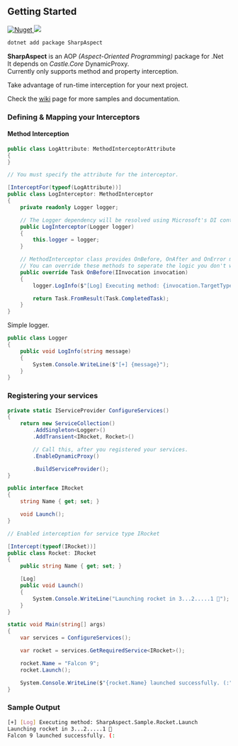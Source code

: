 
## Getting Started

<a href="https://www.nuget.org/packages/SharpAspect/">
    <img alt="Nuget" src="https://img.shields.io/nuget/vpre/SharpAspect">

</a>

<a href="https://www.nuget.org/packages/SharpAspect/">
    <img src="https://img.shields.io/nuget/dt/SharpAspect">
</a>


```sh
dotnet add package SharpAspect
```

**SharpAspect** is an AOP *(Aspect-Oriented Programming)* package for .Net <br>
It depends on *Castle.Core* DynamicProxy. <br>
Currently only supports method and property interception.

Take advantage of run-time interception for your next project.

Check the [wiki](https://github.com/fasetto/SharpAspect/wiki) page for more samples and documentation.

### Defining & Mapping your Interceptors

#### Method Interception

```cs
public class LogAttribute: MethodInterceptorAttribute
{
}

// You must specify the attribute for the interceptor.

[InterceptFor(typeof(LogAttribute))]
public class LogInterceptor: MethodInterceptor
{
    private readonly Logger logger;

    // The Logger dependency will be resolved using Microsoft's DI container
    public LogInterceptor(Logger logger)
    {
        this.logger = logger;
    }

    // MethodInterceptor class provides OnBefore, OnAfter and OnError methods.
    // You can override these methods to seperate the logic you don't want in your actual method.
    public override Task OnBefore(IInvocation invocation)
    {
        logger.LogInfo($"[Log] Executing method: {invocation.TargetType.FullName}.{invocation.Method.Name}");

        return Task.FromResult(Task.CompletedTask);
    }
}
```

Simple logger.

```cs
public class Logger
{
    public void LogInfo(string message)
    {
        System.Console.WriteLine($"[+] {message}");
    }
}
```

### Registering your services

```cs
private static IServiceProvider ConfigureServices()
{
    return new ServiceCollection()
        .AddSingleton<Logger>()
        .AddTransient<IRocket, Rocket>()

        // Call this, after you registered your services.
        .EnableDynamicProxy()

        .BuildServiceProvider();
}
```

```cs
public interface IRocket
{
    string Name { get; set; }

    void Launch();
}

// Enabled interception for service type IRocket

[Intercept(typeof(IRocket))]
public class Rocket: IRocket
{
    public string Name { get; set; }

    [Log]
    public void Launch()
    {
        System.Console.WriteLine("Launching rocket in 3...2.....1 🚀");
    }
}
```

```cs
static void Main(string[] args)
{
    var services = ConfigureServices();

    var rocket = services.GetRequiredService<IRocket>();

    rocket.Name = "Falcon 9";
    rocket.Launch();

    System.Console.WriteLine($"{rocket.Name} launched successfully. (:");
}
```

### Sample Output

```sh
[+] [Log] Executing method: SharpAspect.Sample.Rocket.Launch
Launching rocket in 3...2.....1 🚀
Falcon 9 launched successfully. (:
```
